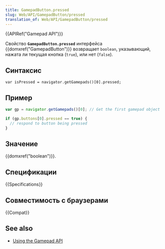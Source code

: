 ```yaml
---
title: GamepadButton.pressed
slug: Web/API/GamepadButton/pressed
translation_of: Web/API/GamepadButton/pressed
---
```


{{APIRef("Gamepad API")}}

Свойство **`GamepadButton.pressed`** интерфейса {{domxref("GamepadButton")}} возвращает `boolean`, указывающий, нажата ли текущая кнопка (`true`), или нет (`false`).

## Синтаксис

```
var isPressed = navigator.getGamepads()[0].pressed;
```

## Пример

```js
var gp = navigator.getGamepads()[0]; // Get the first gamepad object

if (gp.buttons[0].pressed == true) {
  // respond to button being pressed
}
```

## Значение

{{domxref("boolean")}}.

## Спецификации

{{Specifications}}

## Совместимость с браузерами

{{Compat}}

## See also

- [Using the Gamepad API](/ru/docs/Web/Guide/API/Gamepad)
